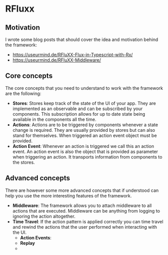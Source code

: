 # RFluxx

## Motivation

I wrote some blog posts that should cover the idea and motivation behind the framework:

- https://useurmind.de/RFluXX-Flux-in-Typescript-with-Rx/
- https://useurmind.de/RFluXX-Middleware/

## Core concepts

The core concepts that you need to understand to work with the framework are the following:

- __Stores__: Stores keep track of the state of the UI of your app. They are implemented as an observable and can be subscribed by your components. This subscription allows for up to date state being available in the components all the time.
- __Actions__: Actions are to be triggered by components whenever a state change is required. They are usually provided by stores but can also stand for themselves. When triggered an action event object must be provided.
- **Action Event**: Whenever an action is triggered we call this an action event. An action event is also the object that is provided as parameter when triggering an action. It transports information from components to the stores. 

## Advanced concepts

There are however some more advanced concepts that if understood can help you use the more interesting features of the framework.

- __Middleware__: The framework allows you to attach middleware to all actions that are executed. Middleware can be anything from logging to ignoring the action altogether.
- __Time Travel__: If the action pattern is applied correctly you can time travel and rewind the actions that the user performed when interacting with the UI.
    - __Action Events__:
    - __Replay__
    - 